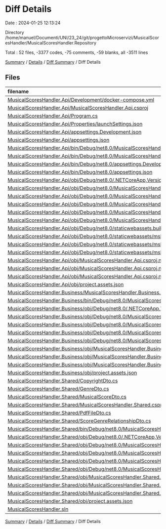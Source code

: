 # Diff Details

Date : 2024-01-25 12:13:24

Directory /home/manuel/Documenti/UNI/23_24/git/progettoMicroservizi/MusicalScoresHandler/MusicalScoresHandler.Repository

Total : 52 files,  -3377 codes, -75 comments, -59 blanks, all -3511 lines

[Summary](results.md) / [Details](details.md) / [Diff Summary](diff.md) / Diff Details

## Files
| filename | language | code | comment | blank | total |
| :--- | :--- | ---: | ---: | ---: | ---: |
| [MusicalScoresHandler.Api/Development/docker-compose.yml](/MusicalScoresHandler.Api/Development/docker-compose.yml) | YAML | -20 | -21 | -3 | -44 |
| [MusicalScoresHandler.Api/MusicalScoresHandler.Api.csproj](/MusicalScoresHandler.Api/MusicalScoresHandler.Api.csproj) | XML | -17 | 0 | -1 | -18 |
| [MusicalScoresHandler.Api/Program.cs](/MusicalScoresHandler.Api/Program.cs) | C# | -21 | -12 | -9 | -42 |
| [MusicalScoresHandler.Api/Properties/launchSettings.json](/MusicalScoresHandler.Api/Properties/launchSettings.json) | JSON | -41 | 0 | -1 | -42 |
| [MusicalScoresHandler.Api/appsettings.Development.json](/MusicalScoresHandler.Api/appsettings.Development.json) | JSON | -11 | 0 | -1 | -12 |
| [MusicalScoresHandler.Api/appsettings.json](/MusicalScoresHandler.Api/appsettings.json) | JSON | -9 | 0 | -1 | -10 |
| [MusicalScoresHandler.Api/bin/Debug/net8.0/MusicalScoresHandler.Api.deps.json](/MusicalScoresHandler.Api/bin/Debug/net8.0/MusicalScoresHandler.Api.deps.json) | JSON | -425 | 0 | 0 | -425 |
| [MusicalScoresHandler.Api/bin/Debug/net8.0/MusicalScoresHandler.Api.runtimeconfig.json](/MusicalScoresHandler.Api/bin/Debug/net8.0/MusicalScoresHandler.Api.runtimeconfig.json) | JSON | -22 | 0 | 0 | -22 |
| [MusicalScoresHandler.Api/bin/Debug/net8.0/appsettings.Development.json](/MusicalScoresHandler.Api/bin/Debug/net8.0/appsettings.Development.json) | JSON | -11 | 0 | -1 | -12 |
| [MusicalScoresHandler.Api/bin/Debug/net8.0/appsettings.json](/MusicalScoresHandler.Api/bin/Debug/net8.0/appsettings.json) | JSON | -9 | 0 | -1 | -10 |
| [MusicalScoresHandler.Api/obj/Debug/net8.0/.NETCoreApp,Version=v8.0.AssemblyAttributes.cs](/MusicalScoresHandler.Api/obj/Debug/net8.0/.NETCoreApp,Version=v8.0.AssemblyAttributes.cs) | C# | -3 | -1 | -1 | -5 |
| [MusicalScoresHandler.Api/obj/Debug/net8.0/MusicalScoresHandler.Api.AssemblyInfo.cs](/MusicalScoresHandler.Api/obj/Debug/net8.0/MusicalScoresHandler.Api.AssemblyInfo.cs) | C# | -9 | -9 | -5 | -23 |
| [MusicalScoresHandler.Api/obj/Debug/net8.0/MusicalScoresHandler.Api.GeneratedMSBuildEditorConfig.editorconfig](/MusicalScoresHandler.Api/obj/Debug/net8.0/MusicalScoresHandler.Api.GeneratedMSBuildEditorConfig.editorconfig) | EditorConfig | -19 | 0 | -1 | -20 |
| [MusicalScoresHandler.Api/obj/Debug/net8.0/MusicalScoresHandler.Api.GlobalUsings.g.cs](/MusicalScoresHandler.Api/obj/Debug/net8.0/MusicalScoresHandler.Api.GlobalUsings.g.cs) | C# | -16 | -1 | -1 | -18 |
| [MusicalScoresHandler.Api/obj/Debug/net8.0/MusicalScoresHandler.Api.MvcApplicationPartsAssemblyInfo.cs](/MusicalScoresHandler.Api/obj/Debug/net8.0/MusicalScoresHandler.Api.MvcApplicationPartsAssemblyInfo.cs) | C# | -5 | -9 | -5 | -19 |
| [MusicalScoresHandler.Api/obj/Debug/net8.0/MusicalScoresHandler.Api.sourcelink.json](/MusicalScoresHandler.Api/obj/Debug/net8.0/MusicalScoresHandler.Api.sourcelink.json) | JSON | -1 | 0 | 0 | -1 |
| [MusicalScoresHandler.Api/obj/Debug/net8.0/staticwebassets.build.json](/MusicalScoresHandler.Api/obj/Debug/net8.0/staticwebassets.build.json) | JSON | -11 | 0 | 0 | -11 |
| [MusicalScoresHandler.Api/obj/Debug/net8.0/staticwebassets/msbuild.build.MusicalScoresHandler.Api.props](/MusicalScoresHandler.Api/obj/Debug/net8.0/staticwebassets/msbuild.build.MusicalScoresHandler.Api.props) | XML | -3 | 0 | 0 | -3 |
| [MusicalScoresHandler.Api/obj/Debug/net8.0/staticwebassets/msbuild.buildMultiTargeting.MusicalScoresHandler.Api.props](/MusicalScoresHandler.Api/obj/Debug/net8.0/staticwebassets/msbuild.buildMultiTargeting.MusicalScoresHandler.Api.props) | XML | -3 | 0 | 0 | -3 |
| [MusicalScoresHandler.Api/obj/Debug/net8.0/staticwebassets/msbuild.buildTransitive.MusicalScoresHandler.Api.props](/MusicalScoresHandler.Api/obj/Debug/net8.0/staticwebassets/msbuild.buildTransitive.MusicalScoresHandler.Api.props) | XML | -3 | 0 | 0 | -3 |
| [MusicalScoresHandler.Api/obj/MusicalScoresHandler.Api.csproj.nuget.dgspec.json](/MusicalScoresHandler.Api/obj/MusicalScoresHandler.Api.csproj.nuget.dgspec.json) | JSON | -361 | 0 | 0 | -361 |
| [MusicalScoresHandler.Api/obj/MusicalScoresHandler.Api.csproj.nuget.g.props](/MusicalScoresHandler.Api/obj/MusicalScoresHandler.Api.csproj.nuget.g.props) | XML | -23 | 0 | 0 | -23 |
| [MusicalScoresHandler.Api/obj/MusicalScoresHandler.Api.csproj.nuget.g.targets](/MusicalScoresHandler.Api/obj/MusicalScoresHandler.Api.csproj.nuget.g.targets) | XML | -9 | 0 | 0 | -9 |
| [MusicalScoresHandler.Api/obj/project.assets.json](/MusicalScoresHandler.Api/obj/project.assets.json) | JSON | -1,810 | 0 | 0 | -1,810 |
| [MusicalScoresHandler.Business/MusicalScoresHandler.Business.csproj](/MusicalScoresHandler.Business/MusicalScoresHandler.Business.csproj) | XML | -7 | 0 | 0 | -7 |
| [MusicalScoresHandler.Business/bin/Debug/net8.0/MusicalScoresHandler.Business.deps.json](/MusicalScoresHandler.Business/bin/Debug/net8.0/MusicalScoresHandler.Business.deps.json) | JSON | -23 | 0 | 0 | -23 |
| [MusicalScoresHandler.Business/obj/Debug/net8.0/.NETCoreApp,Version=v8.0.AssemblyAttributes.cs](/MusicalScoresHandler.Business/obj/Debug/net8.0/.NETCoreApp,Version=v8.0.AssemblyAttributes.cs) | C# | -3 | -1 | -1 | -5 |
| [MusicalScoresHandler.Business/obj/Debug/net8.0/MusicalScoresHandler.Business.AssemblyInfo.cs](/MusicalScoresHandler.Business/obj/Debug/net8.0/MusicalScoresHandler.Business.AssemblyInfo.cs) | C# | -9 | -9 | -5 | -23 |
| [MusicalScoresHandler.Business/obj/Debug/net8.0/MusicalScoresHandler.Business.GeneratedMSBuildEditorConfig.editorconfig](/MusicalScoresHandler.Business/obj/Debug/net8.0/MusicalScoresHandler.Business.GeneratedMSBuildEditorConfig.editorconfig) | EditorConfig | -13 | 0 | -1 | -14 |
| [MusicalScoresHandler.Business/obj/Debug/net8.0/MusicalScoresHandler.Business.GlobalUsings.g.cs](/MusicalScoresHandler.Business/obj/Debug/net8.0/MusicalScoresHandler.Business.GlobalUsings.g.cs) | C# | -7 | -1 | -1 | -9 |
| [MusicalScoresHandler.Business/obj/Debug/net8.0/MusicalScoresHandler.Business.sourcelink.json](/MusicalScoresHandler.Business/obj/Debug/net8.0/MusicalScoresHandler.Business.sourcelink.json) | JSON | -1 | 0 | 0 | -1 |
| [MusicalScoresHandler.Business/obj/MusicalScoresHandler.Business.csproj.nuget.dgspec.json](/MusicalScoresHandler.Business/obj/MusicalScoresHandler.Business.csproj.nuget.dgspec.json) | JSON | -67 | 0 | 0 | -67 |
| [MusicalScoresHandler.Business/obj/MusicalScoresHandler.Business.csproj.nuget.g.props](/MusicalScoresHandler.Business/obj/MusicalScoresHandler.Business.csproj.nuget.g.props) | XML | -15 | 0 | 0 | -15 |
| [MusicalScoresHandler.Business/obj/MusicalScoresHandler.Business.csproj.nuget.g.targets](/MusicalScoresHandler.Business/obj/MusicalScoresHandler.Business.csproj.nuget.g.targets) | XML | -2 | 0 | 0 | -2 |
| [MusicalScoresHandler.Business/obj/project.assets.json](/MusicalScoresHandler.Business/obj/project.assets.json) | JSON | -72 | 0 | 0 | -72 |
| [MusicalScoresHandler.Shared/CopyrightDto.cs](/MusicalScoresHandler.Shared/CopyrightDto.cs) | C# | -4 | 0 | -2 | -6 |
| [MusicalScoresHandler.Shared/GenreDto.cs](/MusicalScoresHandler.Shared/GenreDto.cs) | C# | -4 | 0 | -3 | -7 |
| [MusicalScoresHandler.Shared/MusicalScoreDto.cs](/MusicalScoresHandler.Shared/MusicalScoreDto.cs) | C# | -14 | 0 | -1 | -15 |
| [MusicalScoresHandler.Shared/MusicalScoresHandler.Shared.csproj](/MusicalScoresHandler.Shared/MusicalScoresHandler.Shared.csproj) | XML | -7 | 0 | 0 | -7 |
| [MusicalScoresHandler.Shared/PdfFileDto.cs](/MusicalScoresHandler.Shared/PdfFileDto.cs) | C# | -11 | 0 | -2 | -13 |
| [MusicalScoresHandler.Shared/ScoreGenreRelationshipDto.cs](/MusicalScoresHandler.Shared/ScoreGenreRelationshipDto.cs) | C# | -5 | 0 | -2 | -7 |
| [MusicalScoresHandler.Shared/bin/Debug/net8.0/MusicalScoresHandler.Shared.deps.json](/MusicalScoresHandler.Shared/bin/Debug/net8.0/MusicalScoresHandler.Shared.deps.json) | JSON | -23 | 0 | 0 | -23 |
| [MusicalScoresHandler.Shared/obj/Debug/net8.0/.NETCoreApp,Version=v8.0.AssemblyAttributes.cs](/MusicalScoresHandler.Shared/obj/Debug/net8.0/.NETCoreApp,Version=v8.0.AssemblyAttributes.cs) | C# | -3 | -1 | -1 | -5 |
| [MusicalScoresHandler.Shared/obj/Debug/net8.0/MusicalScoresHandler.Shared.AssemblyInfo.cs](/MusicalScoresHandler.Shared/obj/Debug/net8.0/MusicalScoresHandler.Shared.AssemblyInfo.cs) | C# | -9 | -9 | -5 | -23 |
| [MusicalScoresHandler.Shared/obj/Debug/net8.0/MusicalScoresHandler.Shared.GeneratedMSBuildEditorConfig.editorconfig](/MusicalScoresHandler.Shared/obj/Debug/net8.0/MusicalScoresHandler.Shared.GeneratedMSBuildEditorConfig.editorconfig) | EditorConfig | -13 | 0 | -1 | -14 |
| [MusicalScoresHandler.Shared/obj/Debug/net8.0/MusicalScoresHandler.Shared.GlobalUsings.g.cs](/MusicalScoresHandler.Shared/obj/Debug/net8.0/MusicalScoresHandler.Shared.GlobalUsings.g.cs) | C# | -7 | -1 | -1 | -9 |
| [MusicalScoresHandler.Shared/obj/Debug/net8.0/MusicalScoresHandler.Shared.sourcelink.json](/MusicalScoresHandler.Shared/obj/Debug/net8.0/MusicalScoresHandler.Shared.sourcelink.json) | JSON | -1 | 0 | 0 | -1 |
| [MusicalScoresHandler.Shared/obj/MusicalScoresHandler.Shared.csproj.nuget.dgspec.json](/MusicalScoresHandler.Shared/obj/MusicalScoresHandler.Shared.csproj.nuget.dgspec.json) | JSON | -67 | 0 | 0 | -67 |
| [MusicalScoresHandler.Shared/obj/MusicalScoresHandler.Shared.csproj.nuget.g.props](/MusicalScoresHandler.Shared/obj/MusicalScoresHandler.Shared.csproj.nuget.g.props) | XML | -15 | 0 | 0 | -15 |
| [MusicalScoresHandler.Shared/obj/MusicalScoresHandler.Shared.csproj.nuget.g.targets](/MusicalScoresHandler.Shared/obj/MusicalScoresHandler.Shared.csproj.nuget.g.targets) | XML | -2 | 0 | 0 | -2 |
| [MusicalScoresHandler.Shared/obj/project.assets.json](/MusicalScoresHandler.Shared/obj/project.assets.json) | JSON | -72 | 0 | 0 | -72 |
| [MusicalScoresHandler.sln](/MusicalScoresHandler.sln) | Solution File | -39 | 0 | -2 | -41 |

[Summary](results.md) / [Details](details.md) / [Diff Summary](diff.md) / Diff Details